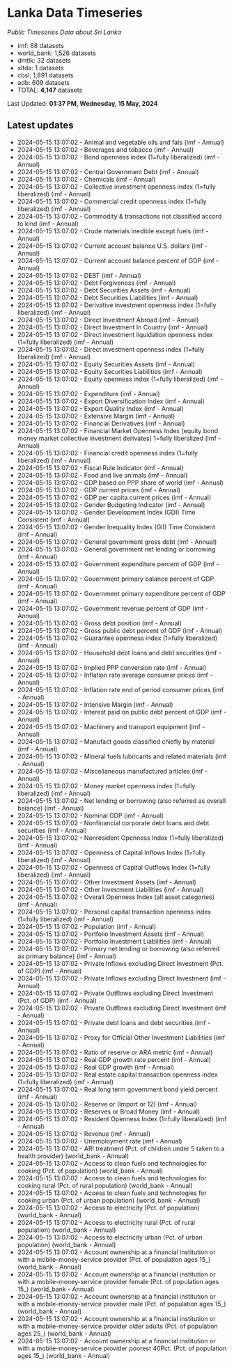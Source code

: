 # Lanka Data Timeseries
*Public Timeseries Data about Sri Lanka*

* imf: 88 datasets
* world_bank: 1,526 datasets
* dmtlk: 32 datasets
* sltda: 1 datasets
* cbsl: 1,891 datasets
* adb: 609 datasets
* TOTAL: **4,147** datasets

Last Updated: **01:37 PM, Wednesday, 15 May, 2024**

## Latest updates

* 2024-05-15 13:07:02 - Animal and vegetable oils and fats (imf - Annual)
* 2024-05-15 13:07:02 - Beverages and tobacco (imf - Annual)
* 2024-05-15 13:07:02 - Bond openness index (1=fully liberalized) (imf - Annual)
* 2024-05-15 13:07:02 - Central Government Debt (imf - Annual)
* 2024-05-15 13:07:02 - Chemicals (imf - Annual)
* 2024-05-15 13:07:02 - Collective investment openness index (1=fully liberalized) (imf - Annual)
* 2024-05-15 13:07:02 - Commercial credit openness index (1=fully liberalized) (imf - Annual)
* 2024-05-15 13:07:02 - Commodity & transactions not classified accord to kind (imf - Annual)
* 2024-05-15 13:07:02 - Crude materials inedible except fuels (imf - Annual)
* 2024-05-15 13:07:02 - Current account balance U.S. dollars (imf - Annual)
* 2024-05-15 13:07:02 - Current account balance percent of GDP (imf - Annual)
* 2024-05-15 13:07:02 - DEBT (imf - Annual)
* 2024-05-15 13:07:02 - Debt Forgiveness (imf - Annual)
* 2024-05-15 13:07:02 - Debt Securities Assets (imf - Annual)
* 2024-05-15 13:07:02 - Debt Securities Liabilities (imf - Annual)
* 2024-05-15 13:07:02 - Derivative investment openness index (1=fully liberalized) (imf - Annual)
* 2024-05-15 13:07:02 - Direct Investment Abroad (imf - Annual)
* 2024-05-15 13:07:02 - Direct Investment In Country (imf - Annual)
* 2024-05-15 13:07:02 - Direct investment liquidation openness index (1=fully liberalized) (imf - Annual)
* 2024-05-15 13:07:02 - Direct investment openness index (1=fully liberalized) (imf - Annual)
* 2024-05-15 13:07:02 - Equity Securities Assets (imf - Annual)
* 2024-05-15 13:07:02 - Equity Securities Liabilities (imf - Annual)
* 2024-05-15 13:07:02 - Equity openness index (1=fully liberalized) (imf - Annual)
* 2024-05-15 13:07:02 - Expenditure (imf - Annual)
* 2024-05-15 13:07:02 - Export Diversification Index (imf - Annual)
* 2024-05-15 13:07:02 - Export Quality Index (imf - Annual)
* 2024-05-15 13:07:02 - Extensive Margin (imf - Annual)
* 2024-05-15 13:07:02 - Financial Derivatives (imf - Annual)
* 2024-05-15 13:07:02 - Financial Market Openness Index (equity bond money market collective investment derivates) 1=fully liberalized (imf - Annual)
* 2024-05-15 13:07:02 - Financial credit openness index (1=fully liberalized) (imf - Annual)
* 2024-05-15 13:07:02 - Fiscal Rule Indicator (imf - Annual)
* 2024-05-15 13:07:02 - Food and live animals (imf - Annual)
* 2024-05-15 13:07:02 - GDP based on PPP share of world (imf - Annual)
* 2024-05-15 13:07:02 - GDP current prices (imf - Annual)
* 2024-05-15 13:07:02 - GDP per capita current prices (imf - Annual)
* 2024-05-15 13:07:02 - Gender Budgeting Indicator (imf - Annual)
* 2024-05-15 13:07:02 - Gender Development Index (GDI) Time Consistent (imf - Annual)
* 2024-05-15 13:07:02 - Gender Inequality Index (GII) Time Consistent (imf - Annual)
* 2024-05-15 13:07:02 - General government gross debt (imf - Annual)
* 2024-05-15 13:07:02 - General government net lending or borrowing (imf - Annual)
* 2024-05-15 13:07:02 - Government expenditure percent of GDP (imf - Annual)
* 2024-05-15 13:07:02 - Government primary balance percent of GDP (imf - Annual)
* 2024-05-15 13:07:02 - Government primary expenditure percent of GDP (imf - Annual)
* 2024-05-15 13:07:02 - Government revenue percent of GDP (imf - Annual)
* 2024-05-15 13:07:02 - Gross debt position (imf - Annual)
* 2024-05-15 13:07:02 - Gross public debt percent of GDP (imf - Annual)
* 2024-05-15 13:07:02 - Guarantee openness index (1=fully liberalized) (imf - Annual)
* 2024-05-15 13:07:02 - Household debt loans and debt securities (imf - Annual)
* 2024-05-15 13:07:02 - Implied PPP conversion rate (imf - Annual)
* 2024-05-15 13:07:02 - Inflation rate average consumer prices (imf - Annual)
* 2024-05-15 13:07:02 - Inflation rate end of period consumer prices (imf - Annual)
* 2024-05-15 13:07:02 - Intensive Margin (imf - Annual)
* 2024-05-15 13:07:02 - Interest paid on public debt percent of GDP (imf - Annual)
* 2024-05-15 13:07:02 - Machinery and transport equipment (imf - Annual)
* 2024-05-15 13:07:02 - Manufact goods classified chiefly by material (imf - Annual)
* 2024-05-15 13:07:02 - Mineral fuels lubricants and related materials (imf - Annual)
* 2024-05-15 13:07:02 - Miscellaneous manufactured articles (imf - Annual)
* 2024-05-15 13:07:02 - Money market openness index (1=fully liberalized) (imf - Annual)
* 2024-05-15 13:07:02 - Net lending or borrowing (also referred as overall balance) (imf - Annual)
* 2024-05-15 13:07:02 - Nominal GDP (imf - Annual)
* 2024-05-15 13:07:02 - Nonfinancial corporate debt loans and debt securities (imf - Annual)
* 2024-05-15 13:07:02 - Nonresident Openness Index (1=fully liberalized) (imf - Annual)
* 2024-05-15 13:07:02 - Openness of Capital Inflows Index (1=fully liberalized) (imf - Annual)
* 2024-05-15 13:07:02 - Openness of Capital Outflows Index (1=fully liberalized) (imf - Annual)
* 2024-05-15 13:07:02 - Other Investment Assets (imf - Annual)
* 2024-05-15 13:07:02 - Other Investment Liabilities (imf - Annual)
* 2024-05-15 13:07:02 - Overall Openness Index (all asset categories) (imf - Annual)
* 2024-05-15 13:07:02 - Personal capital transaction openness index (1=fully liberalized) (imf - Annual)
* 2024-05-15 13:07:02 - Population (imf - Annual)
* 2024-05-15 13:07:02 - Portfolio Investment Assets (imf - Annual)
* 2024-05-15 13:07:02 - Portfolio Investment Liabilities (imf - Annual)
* 2024-05-15 13:07:02 - Primary net lending or borrowing (also referred as primary balance) (imf - Annual)
* 2024-05-15 13:07:02 - Private Inflows excluding Direct Investment (Pct. of GDP) (imf - Annual)
* 2024-05-15 13:07:02 - Private Inflows excluding Direct Investment (imf - Annual)
* 2024-05-15 13:07:02 - Private Outflows excluding Direct Investment (Pct. of GDP) (imf - Annual)
* 2024-05-15 13:07:02 - Private Outflows excluding Direct Investment (imf - Annual)
* 2024-05-15 13:07:02 - Private debt loans and debt securities (imf - Annual)
* 2024-05-15 13:07:02 - Proxy for Official Other Investment Liabilities (imf - Annual)
* 2024-05-15 13:07:02 - Ratio of reserve or ARA metric (imf - Annual)
* 2024-05-15 13:07:02 - Real GDP growth rate percent (imf - Annual)
* 2024-05-15 13:07:02 - Real GDP growth (imf - Annual)
* 2024-05-15 13:07:02 - Real estate capital transaction openness index (1=fully liberalized) (imf - Annual)
* 2024-05-15 13:07:02 - Real long term government bond yield percent (imf - Annual)
* 2024-05-15 13:07:02 - Reserve or (Import or 12) (imf - Annual)
* 2024-05-15 13:07:02 - Reserves or Broad Money (imf - Annual)
* 2024-05-15 13:07:02 - Resident Openness Index (1=fully liberalized) (imf - Annual)
* 2024-05-15 13:07:02 - Revenue (imf - Annual)
* 2024-05-15 13:07:02 - Unemployment rate (imf - Annual)
* 2024-05-15 13:07:02 - ARI treatment (Pct. of children under 5 taken to a health provider) (world_bank - Annual)
* 2024-05-15 13:07:02 - Access to clean fuels and technologies for cooking (Pct. of population) (world_bank - Annual)
* 2024-05-15 13:07:02 - Access to clean fuels and technologies for cooking rural (Pct. of rural population) (world_bank - Annual)
* 2024-05-15 13:07:02 - Access to clean fuels and technologies for cooking urban (Pct. of urban population) (world_bank - Annual)
* 2024-05-15 13:07:02 - Access to electricity (Pct. of population) (world_bank - Annual)
* 2024-05-15 13:07:02 - Access to electricity rural (Pct. of rural population) (world_bank - Annual)
* 2024-05-15 13:07:02 - Access to electricity urban (Pct. of urban population) (world_bank - Annual)
* 2024-05-15 13:07:02 - Account ownership at a financial institution or with a mobile-money-service provider (Pct. of population ages 15_) (world_bank - Annual)
* 2024-05-15 13:07:02 - Account ownership at a financial institution or with a mobile-money-service provider female (Pct. of population ages 15_) (world_bank - Annual)
* 2024-05-15 13:07:02 - Account ownership at a financial institution or with a mobile-money-service provider male (Pct. of population ages 15_) (world_bank - Annual)
* 2024-05-15 13:07:02 - Account ownership at a financial institution or with a mobile-money-service provider older adults (Pct. of population ages 25_) (world_bank - Annual)
* 2024-05-15 13:07:02 - Account ownership at a financial institution or with a mobile-money-service provider poorest 40Pct. (Pct. of population ages 15_) (world_bank - Annual)